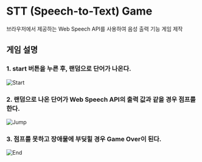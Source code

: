 # STT (Speech-to-Text) Game
브라우저에서 제공하는 Web Speech API를 사용하여 음성 출력 기능 게임 제작 


## 게임 설명

### 1. start 버튼을 누른 후, 랜덤으로 단어가 나온다.
![Start](https://user-images.githubusercontent.com/69450660/222075344-732d192d-5141-44a4-8cd0-da03cb4f8bc1.gif)

### 2. 랜덤으로 나온 단어가 Web Speech API의 출력 값과 같을 경우 점프를 한다.
![Jump](https://user-images.githubusercontent.com/69450660/222075356-1f4a0aa0-d671-430d-b288-09f40d910f49.gif)

### 3. 점프를 못하고 장애물에 부딪힐 경우 Game Over이 된다.
![End](https://user-images.githubusercontent.com/69450660/222075364-4879e253-423d-45cb-9422-d9d2da7f4839.gif)
